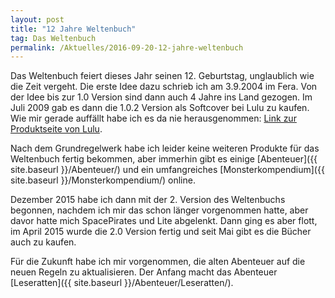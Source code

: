 ```yaml
---
layout: post
title: "12 Jahre Weltenbuch"
tag: Das Weltenbuch
permalink: /Aktuelles/2016-09-20-12-jahre-weltenbuch
---
```


Das Weltenbuch feiert dieses Jahr seinen 12. Geburtstag, unglaublich wie die Zeit vergeht. Die erste Idee dazu schrieb ich am 3.9.2004 im Fera. Von der Idee bis zur 1.0 Version sind dann auch 4 Jahre ins Land gezogen. Im Juli 2009 gab es dann die 1.0.2 Version als Softcover bei Lulu zu kaufen. Wie mir gerade auffällt habe ich es da nie herausgenommen: [Link zur Produktseite von Lulu](http://www.lulu.com/shop/jürgen-mang/das-weltenbuch/paperback/product-5432082.html).

Nach dem Grundregelwerk habe ich leider keine weiteren Produkte für das Weltenbuch fertig bekommen, aber immerhin gibt es einige [Abenteuer]({{ site.baseurl }}/Abenteuer/) und ein umfangreiches [Monsterkompendium]({{ site.baseurl }}/Monsterkompendium/) online.

Dezember 2015 habe ich dann mit der 2. Version des Weltenbuchs begonnen, nachdem ich mir das schon länger vorgenommen hatte, aber davor hatte mich SpacePirates und Lite abgelenkt. Dann ging es aber flott, im April 2015 wurde die 2.0 Version fertig und seit Mai gibt es die Bücher auch zu kaufen.

Für die Zukunft habe ich mir vorgenommen, die alten Abenteuer auf die neuen Regeln zu aktualisieren. Der Anfang macht das Abenteuer [Leseratten]({{ site.baseurl }}/Abenteuer/Leseratten/).
